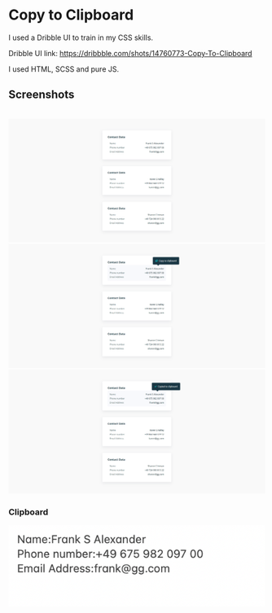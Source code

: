 # Copy to Clipboard

I used a Dribble UI to train in my CSS skills.

Dribble UI link: https://dribbble.com/shots/14760773-Copy-To-Clipboard

I used HTML, SCSS and pure JS.

## Screenshots
<br>
<img src="https://github.com/AlbertoDeMaria/CopyToClipboard/blob/master/dist/img/start.png">
<br>
<img src="https://github.com/AlbertoDeMaria/CopyToClipboard/blob/master/dist/img/click%20to%20copy.png?raw=true">
<br>
<img src="https://github.com/AlbertoDeMaria/CopyToClipboard/blob/master/dist/img/copied.png">

### Clipboard
<img src="https://github.com/AlbertoDeMaria/CopyToClipboard/blob/master/dist/img/res.png">
